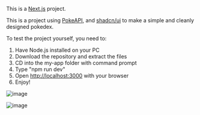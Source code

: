This is a [Next.js](https://nextjs.org) project.

This is a project using [PokeAPI](https://pokeapi.co/docs/v2), and [shadcn/ui](https://ui.shadcn.com/) to make a simple and cleanly designed pokedex.

To test the project yourself, you need to:

1. Have Node.js installed on your PC
2. Download the repository and extract the files
3. CD into the my-app folder with command prompt
4. Type "npm run dev"
5. Open [http://localhost:3000](http://localhost:3000) with your browser
6. Enjoy!


![image](https://github.com/user-attachments/assets/b855199a-866a-4c1e-9cd8-276c97d606b5)

![image](https://github.com/user-attachments/assets/6c53559e-49b2-499c-8b37-0a9af835904f)
